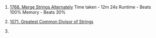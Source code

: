 1. [1768. Merge Strings Alternately](https://leetcode.com/problems/merge-strings-alternately/)
Time taken - 12m 24s
Runtime - Beats 100%
Memory - Beats 30%
2. [1071. Greatest Common Divisor of Strings](https://leetcode.com/problems/greatest-common-divisor-of-strings/)

4. 